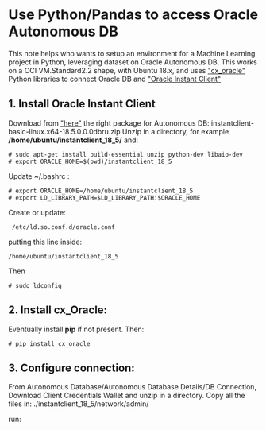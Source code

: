 # Use Python/Pandas to access Oracle Autonomous DB
This note helps who wants to setup an environment for a Machine Learning project in Python, leveraging dataset on Oracle Autonomous DB. This works on a OCI VM.Standard2.2 shape, with Ubuntu 18.x, and uses ["cx_oracle"](https://oracle.github.io/python-cx_Oracle/) Python libraries to connect Oracle DB and ["Oracle Instant Client"](https://www.oracle.com/database/technologies/instant-client.html)

## 1. Install Oracle Instant Client
Download from ["here"](https://www.oracle.com/database/technologies/instant-client/downloads.html)
the right package for Autonomous DB: instantclient-basic-linux.x64-18.5.0.0.0dbru.zip
Unzip in a directory, for example **/home/ubuntu/instantclient_18_5/** and:

```
# sudo apt-get install build-essential unzip python-dev libaio-dev
# export ORACLE_HOME=$(pwd)/instantclient_18_5
```
Update ~/.bashrc :
```
# export ORACLE_HOME=/home/ubuntu/instantclient_18_5
# export LD_LIBRARY_PATH=$LD_LIBRARY_PATH:$ORACLE_HOME
```
Create or update:
```
 /etc/ld.so.conf.d/oracle.conf
```
putting this line inside:
```
/home/ubuntu/instantclient_18_5
```
Then 
```
# sudo ldconfig 
```
## 2. Install cx_Oracle:
Eventually install **pip** if not present. Then:
```
# pip install cx_oracle
```
## 3. Configure connection:
From Autonomous Database/Autonomous Database Details/DB Connection, Download Client Credentials Wallet and unzip in a directory. Copy all the files in:
./instantclient_18_5/network/admin/

run:





